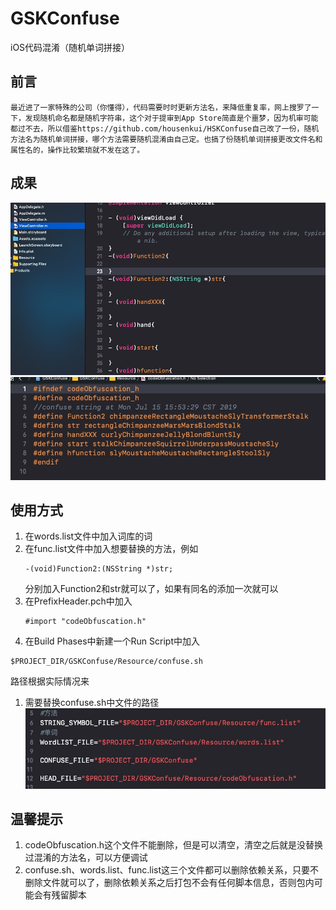 # GSKConfuse
iOS代码混淆（随机单词拼接）
## 前言
    最近进了一家特殊的公司（你懂得），代码需要时时更新方法名，来降低重复率，网上搜罗了一下，发现随机命名都是随机字符串，这个对于提审到App Store简直是个噩梦，因为机审可能都过不去，所以借鉴https://github.com/housenkui/HSKConfuse自己改了一份，随机方法名为随机单词拼接，哪个方法需要随机混淆由自己定。也搞了份随机单词拼接更改文件名和属性名的，操作比较繁琐就不发在这了。
## 成果
![](https://github.com/gsk945/GSKConfuse/blob/master/screenshots/tu1.jpg)
![](https://github.com/gsk945/GSKConfuse/blob/master/screenshots/tu2.jpg)
## 使用方式
1. 在words.list文件中加入词库的词
2. 在func.list文件中加入想要替换的方法，例如
   ```
   -(void)Function2:(NSString *)str;
   ```
   分别加入Function2和str就可以了，如果有同名的添加一次就可以
3. 在PrefixHeader.pch中加入
   ```
   #import "codeObfuscation.h"
   ```
4. 在Build Phases中新建一个Run Script中加入
  ```
  $PROJECT_DIR/GSKConfuse/Resource/confuse.sh
  ```
  路径根据实际情况来
1. 需要替换confuse.sh中文件的路径
 ![](https://github.com/gsk945/GSKConfuse/blob/master/screenshots/tu3.jpg)
##   温馨提示
1. codeObfuscation.h这个文件不能删除，但是可以清空，清空之后就是没替换过混淆的方法名，可以方便调试
2. confuse.sh、words.list、func.list这三个文件都可以删除依赖关系，只要不删除文件就可以了，删除依赖关系之后打包不会有任何脚本信息，否则包内可能会有残留脚本

